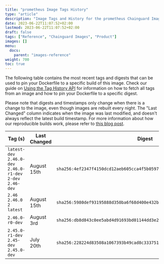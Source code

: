 ```yaml
---
title: "prometheus Image Tags History"
type: "article"
description: "Image Tags and History for the prometheus Chainguard Image"
date: 2023-06-22T11:07:52+02:00
lastmod: 2023-06-22T11:07:52+02:00
draft: false
tags: ["Reference", "Chainguard Images", "Product"]
images: []
menu:
  docs:
    parent: "images-reference"
weight: 700
toc: true
---
```


The following table contains the most recent tags and digests that can be used to pin your Dockerfile to a specific build of this image. Check our guide on [Using the Tag History API](/chainguard/chainguard-images/using-the-tag-history-api/) for information on how to fetch all tags from an image and how to pin your Dockerfile to a specific digest.

Please note that digests and timestamps only change when there is a change to the image, even though images are rebuilt every night. The "Last Changed" column indicates when the image was last modified, and doesn't always reflect the latest build timestamp. For more information about how our reproducible builds work, please refer to [this blog post](https://www.chainguard.dev/unchained/reproducing-chainguards-reproducible-image-builds).

| Tag (s)                                                       | Last Changed | Digest                                                                    |
|---------------------------------------------------------------|--------------|---------------------------------------------------------------------------|
|  `latest-dev` `2.46.0-dev` `2.46.0-r1-dev` `2-dev` `2.46-dev` | August 15th  | `sha256:4ef2347f4150dcd12aeb605cca4f5b0597053b44c835b0e4f2d1ae95b79ad74e` |
|  `2.46` `2.46.0` `2` `latest`                                 | August 15th  | `sha256:5980def93195888d350ba6f68d400e432bdeb36f1ad1607d02fc7ca2eef7fac2` |
|  `2.46.0-r0-dev`                                              | August 3rd   | `sha256:db8d843c0ee5abd4d91693bd01144dd3e222bdb03b993de5927f7663fce6306e` |
|  `2.45.0-r1-dev` `2.45-dev` `2.45.0-dev`                      | July 20th    | `sha256:228224d83508a1067393b49cad8c333751ca8752a2d97e65f3cb4e46df86a85c` |
